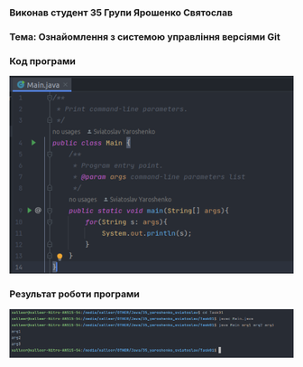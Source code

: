 ### Виконав студент 35 Групи Ярошенко Святослав
### Тема: Ознайомлення з системою управління версіями Git

### Код програми
![Image alt](https://github.com/sxlav/35_yaroshenko_sviatoslav/blob/main/Task01/1.png)
### Результат роботи програми
![Image alt](https://github.com/sxlav/35_yaroshenko_sviatoslav/blob/main/Task01/2.png)

